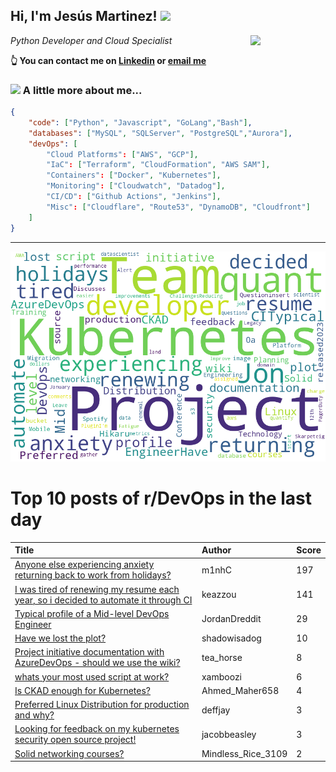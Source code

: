<!--
**jmartinezl/jmartinezl** is a ✨ _special_ ✨ repository because its `README.md` (this file) appears on your GitHub profile.

Here are some ideas to get you started:

- 🔭 I’m currently working on ...
- 🌱 I’m currently learning ...
- 👯 I’m looking to collaborate on ...
- 🤔 I’m looking for help with ...
- 💬 Ask me about ...
- 📫 How to reach me: ...
- 😄 Pronouns: ...
- ⚡ Fun fact: ...
-->

<h2>Hi, I'm Jesús Martinez! <img src="https://media.giphy.com/media/WUlplcMpOCEmTGBtBW/giphy.gif" width="30"> </h2>
<img align='right' src="https://media.giphy.com/media/NytMLKyiaIh6VH9SPm/giphy.gif" width="120">
<p><em>Python Developer and Cloud Specialist
</em></p>

**👆 You can contact me on [Linkedin](https://www.linkedin.com/in/jes%C3%BAs-martinez-2b7b10104/) or [email me](mailto:jesus.mtz.lorenzo@gmail.com)**

### <img src="https://media.giphy.com/media/VgCDAzcKvsR6OM0uWg/giphy.gif" width="50"> A little more about me...  

```json
{
    "code": ["Python", "Javascript", "GoLang","Bash"],
    "databases": ["MySQL", "SQLServer", "PostgreSQL","Aurora"],
    "devOps": [
        "Cloud Platforms": ["AWS", "GCP"],
        "IaC": ["Terraform", "CloudFormation", "AWS SAM"],
        "Containers": ["Docker", "Kubernetes"],
        "Monitoring": ["Cloudwatch", "Datadog"],
        "CI/CD": ["Github Actions", "Jenkins"],
        "Misc": ["Cloudflare", "Route53", "DynamoDB", "Cloudfront"]
    ]
}
```
---

![Wordcloud](./cloud.png)

# Top 10 posts of r/DevOps in the last day

| Title | Author | Score |
|:---|:---|:---|
| [Anyone else experiencing anxiety returning back to work from holidays?](https://www.reddit.com/r/devops/comments/102auyq/anyone_else_experiencing_anxiety_returning_back/) | m1nhC | 197 |
| [I was tired of renewing my resume each year, so i decided to automate it through CI](https://www.reddit.com/r/devops/comments/1028hvo/i_was_tired_of_renewing_my_resume_each_year_so_i/) | keazzou | 141 |
| [Typical profile of a Mid-level DevOps Engineer](https://www.reddit.com/r/devops/comments/10294fe/typical_profile_of_a_midlevel_devops_engineer/) | JordanDreddit | 29 |
| [Have we lost the plot?](https://www.reddit.com/r/devops/comments/102996j/have_we_lost_the_plot/) | shadowisadog | 10 |
| [Project initiative documentation with AzureDevOps - should we use the wiki?](https://www.reddit.com/r/devops/comments/102784c/project_initiative_documentation_with_azuredevops/) | tea_horse | 8 |
| [whats your most used script at work?](https://www.reddit.com/r/devops/comments/102lmei/whats_your_most_used_script_at_work/) | xamboozi | 6 |
| [Is CKAD enough for Kubernetes?](https://www.reddit.com/r/devops/comments/102wmr2/is_ckad_enough_for_kubernetes/) | Ahmed_Maher658 | 4 |
| [Preferred Linux Distribution for production and why?](https://www.reddit.com/r/devops/comments/102x5u7/preferred_linux_distribution_for_production_and/) | deffjay | 3 |
| [Looking for feedback on my kubernetes security open source project!](https://www.reddit.com/r/devops/comments/1029o31/looking_for_feedback_on_my_kubernetes_security/) | jacobbeasley | 3 |
| [Solid networking courses?](https://www.reddit.com/r/devops/comments/102gsy4/solid_networking_courses/) | Mindless_Rice_3109 | 2 |
